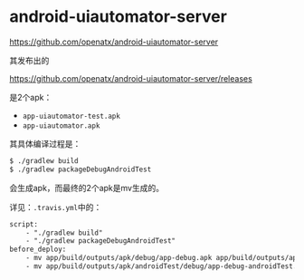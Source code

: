 # android-uiautomator-server

https://github.com/openatx/android-uiautomator-server

其发布出的

https://github.com/openatx/android-uiautomator-server/releases

是2个apk：

* `app-uiautomator-test.apk`
* `app-uiautomator.apk`

其具体编译过程是：

```bash
$ ./gradlew build
$ ./gradlew packageDebugAndroidTest
```

会生成apk，而最终的2个apk是mv生成的。

详见：`.travis.yml`中的：

```xml
script:
    - "./gradlew build"
    - "./gradlew packageDebugAndroidTest"
before_deploy:
    - mv app/build/outputs/apk/debug/app-debug.apk app/build/outputs/apk/app-uiautomator.apk
    - mv app/build/outputs/apk/androidTest/debug/app-debug-androidTest.apk app/build/outputs/apk/app-uiautomator-test.apk
```

